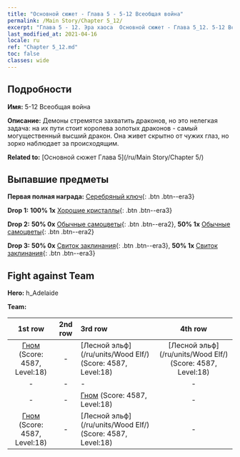 ```yaml
---
title: "Основной сюжет - Глава 5 - 5-12 Всеобщая война"
permalink: /Main Story/Chapter 5_12/
excerpt: "Глава 5 - 12. Эра хаоса  Основной сюжет - Глава 5_12. 5-12 Всеобщая война"
last_modified_at: 2021-04-16
locale: ru
ref: "Chapter 5_12.md"
toc: false
classes: wide
---
```


## Подробности

 **Имя:** 5-12 Всеобщая война

 **Описание:** Демоны стремятся захватить драконов, но это нелегкая задача: на их пути стоит королева золотых драконов - самый могущественный высший дракон. Она живет скрытно от чужих глаз, но зорко наблюдает за происходящим.

 **Related to:** [Основной сюжет Глава 5](/ru/Main Story/Chapter 5/)

## Выпавшие предметы

 **Первая полная награда:** [Серебряный ключ](/ru/Items/con_693/){: .btn .btn--era3}

 **Drop 1:** **100% 1x** [Хорошие кристаллы](/ru/Items/mat_17/){: .btn .btn--era3}

 **Drop 2:** **50% 0x** [Обычные самоцветы](/ru/Items/mat_10/){: .btn .btn--era2}, **50% 1x** [Обычные самоцветы](/ru/Items/mat_10/){: .btn .btn--era2}

 **Drop 3:** **50% 0x** [Свиток заклинания](/ru/Items/con_694/){: .btn .btn--era3}, **50% 1x** [Свиток заклинания](/ru/Items/con_694/){: .btn .btn--era3}


## Fight against Team
 **Hero:** h_Adelaide

 **Team:**


  | 1st row | 2nd row | 3rd row | 4th row |
  |:----:|:----:|:----|:----:|
  | [Гном](/ru/units/Dwarf/) (Score: 4587, Level:18)  | - | [Лесной эльф](/ru/units/Wood Elf/) (Score: 4587, Level:18)  | [Лесной эльф](/ru/units/Wood Elf/) (Score: 4587, Level:18)  |
  | - | - | - | - |
  | - | - | [Гном](/ru/units/Dwarf/) (Score: 4587, Level:18)  | - |
  | [Гном](/ru/units/Dwarf/) (Score: 4587, Level:18)  | - | [Лесной эльф](/ru/units/Wood Elf/) (Score: 4587, Level:18)  | - |


